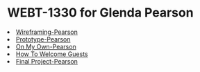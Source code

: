 # WEBT-1330 for Glenda Pearson
<li><a href="https://www.figma.com/design/8JvNgZrBz0UdbcwAjSN5yb/Figma---Wireframing%2C-Pearson?node-id=0-1&t=ebfYi3RsravxVcZs-1">Wireframing-Pearson</a>  
<li><a href="https://www.figma.com/design/8JvNgZrBz0UdbcwAjSN5yb/Figma---Wireframing%2C-Pearson?node-id=0-1&t=EUvOy17JcV5Og9iP-1">Prototype-Pearson</a>  
<li><a href="https://www.figma.com/design/lVgOutUO7J2UYL2I8yyUGr/On-My-Own---Pearson?node-id=0-1&t=660EVcGHw1Dp5uAw-1">On My Own-Pearson</a>
<li><a href="How To Welcome Guests/index.html">How To Welcome Guests</a>
<li><a href="https://www.figma.com/design/HcywAXkpmpvpnDQi4NywMY/The-Adventures-of-Bob-and-Pearl?node-id=0-1&t=Ej9tKZoH3KcX02Ib-1">Final Project-Pearson</a>